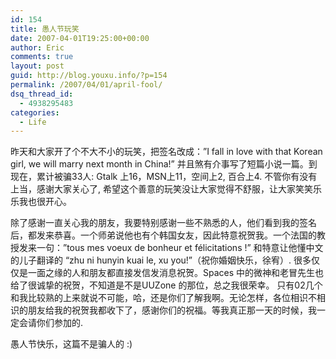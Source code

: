 ```yaml
---
id: 154
title: 愚人节玩笑
date: 2007-04-01T19:25:00+00:00
author: Eric
comments: true
layout: post
guid: http://blog.youxu.info/?p=154
permalink: /2007/04/01/april-fool/
dsq_thread_id:
  - 4938295483
categories:
  - Life
---
```

昨天和大家开了个不大不小的玩笑，把签名改成：&#8221;I fall in love with that Korean girl, we will marry next month in China!&#8221; 并且煞有介事写了短篇小说一篇。到现在，累计被骗33人: Gtalk 上16，MSN上11，空间上2, 百合上4. 不管你有没有上当，感谢大家关心了, 希望这个善意的玩笑没让大家觉得不舒服，让大家笑笑乐乐我也很开心。
  
除了感谢一直关心我的朋友，我要特别感谢一些不熟悉的人，他们看到我的签名后，都发来恭喜。一个师弟说他也有个韩国女友，因此特意祝贺我。一个法国的教授发来一句：&#8221;tous mes voeux de bonheur et félicitations !&#8221; 和特意让他懂中文的儿子翻译的 &#8220;zhu ni hunyin kuai le, xu you!&#8221;（祝你婚姻快乐，徐宥）. 很多仅仅是一面之缘的人和朋友都直接发信发消息祝贺。Spaces 中的微神和老冒先生也给了很诚挚的祝贺，不知道是不是UUZone 的那位，总之我很荣幸。 只有02几个和我比较熟的上来就说不可能，哈，还是你们了解我啊。无论怎样，各位相识不相识的朋友给我的祝贺我都收下了，感谢你们的祝福。等我真正那一天的时候，我一定会请你们参加的.

愚人节快乐，这篇不是骗人的 :)